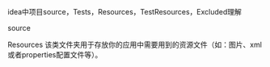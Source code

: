 idea中项目source，Tests，Resources，TestResources，Excluded理解

source


Resources
该类文件夹用于存放你的应用中需要用到的资源文件（如：图片、xml或者properties配置文件等）。
